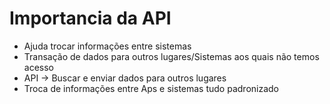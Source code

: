 # Importancia da API

* Ajuda trocar informações entre sistemas
* Transação de dados para outros lugares/Sistemas aos quais não temos acesso
* API -> Buscar e enviar dados para outros lugares
* Troca de informações entre Aps e sistemas tudo padronizado

